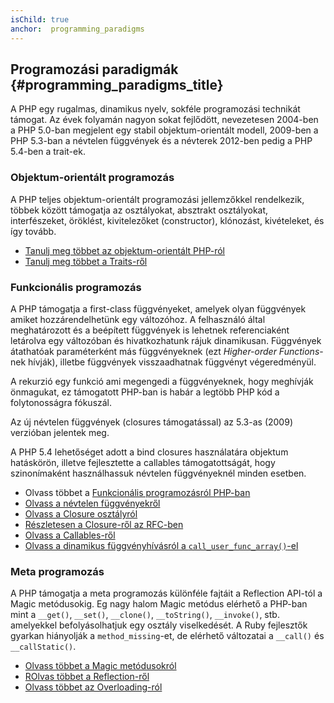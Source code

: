 ```yaml
---
isChild: true
anchor:  programming_paradigms
---
```


## Programozási paradigmák {#programming_paradigms_title}

A PHP egy rugalmas, dinamikus nyelv, sokféle programozási technikát támogat. Az évek folyamán nagyon sokat fejlődött, nevezetesen 2004-ben a PHP 5.0-ban megjelent egy stabil objektum-orientált modell, 2009-ben a PHP 5.3-ban a névtelen függvények és a névterek 2012-ben pedig a PHP 5.4-ben a trait-ek.

### Objektum-orientált programozás

A PHP teljes objektum-orientált programozási jellemzőkkel rendelkezik, többek között támogatja az osztályokat, absztrakt osztályokat, interfészeket, öröklést, kivitelezőket (constructor), klónozást, kivételeket, és így tovább.

* [Tanulj meg többet az objektum-orientált PHP-ról][oop]
* [Tanulj meg többet a Traits-ről][traits]

### Funkcionális programozás

A PHP támogatja a first-class függvényeket, amelyek olyan függvények amiket hozzárendelhetünk egy változóhoz. A felhasználó által meghatározott és a beépített függvények is lehetnek referenciaként letárolva egy változóban és hivatkozhatunk rájuk dinamikusan.
Függvények átathatóak paraméterként más függvényeknek (ezt _Higher-order Functions_-nek hívják), illetbe függvények visszaadhatnak függvényt végeredményül.

A rekurzió egy funkció ami megengedi a függvényeknek, hogy meghívják önmagukat, ez támogatott PHP-ban is habár a legtöbb PHP kód a folytonosságra fókuszál.

Az új névtelen függvények (closures támogatással) az 5.3-as (2009) verzióban jelentek meg.

A PHP 5.4 lehetőséget adott a bind closures használatára objektum hatáskörön, illetve fejlesztette a callables támogatottságát, hogy szinonímaként használhassuk névtelen függvényeknél minden esetben.

* Olvass többet a [Funkcionális programozásról PHP-ban](/pages/Functional-Programming.html)
* [Olvass a névtelen függvényekről][anonymous-functions]
* [Olvass a Closure osztályról][closure-class]
* [Részletesen a Closure-ről az RFC-ben][closures-rfc]
* [Olvass a Callables-ről][callables]
* [Olvass a dinamikus függvényhívásról a `call_user_func_array()`-el][call-user-func-array]

### Meta programozás

A PHP támogatja a meta programozás különféle fajtáit a Reflection API-tól a Magic metódusokig. Eg nagy halom Magic metódus elérhető a PHP-ban mint a `__get()`, `__set()`, `__clone()`, `__toString()`, `__invoke()`, stb. amelyekkel befolyásolhatjuk egy osztály viselkedését. A Ruby fejlesztők gyarkan hiányolják a `method_missing`-et, de elérhető változatai a `__call()` és `__callStatic()`.

* [Olvass többet a Magic metódusokról][magic-methods]
* [ROlvas többet a Reflection-ről][reflection]
* [Olvass többet az Overloading-ról][overloading]


[oop]: http://php.net/language.oop5
[traits]: http://php.net/language.oop5.traits
[anonymous-functions]: http://php.net/functions.anonymous
[closure-class]: http://php.net/class.closure
[closures-rfc]: https://wiki.php.net/rfc/closures
[callables]: http://php.net/language.types.callable
[call-user-func-array]: http://php.net/function.call-user-func-array
[magic-methods]: http://php.net/language.oop5.magic
[reflection]: http://php.net/intro.reflection
[overloading]: http://php.net/language.oop5.overloading
